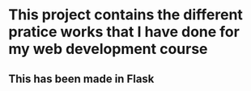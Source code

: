 # This project contains the different pratice works that I have done for my web development course
## This has been made in Flask
